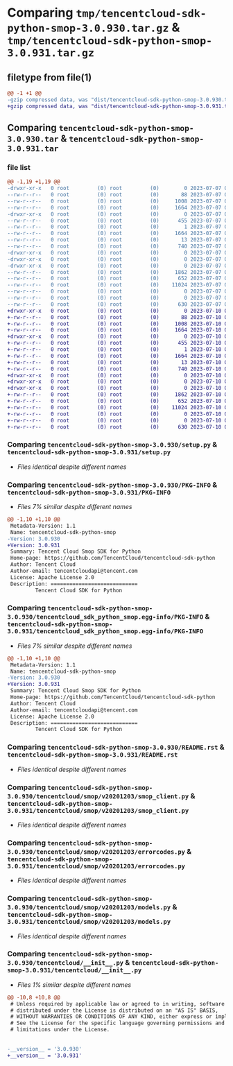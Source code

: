 # Comparing `tmp/tencentcloud-sdk-python-smop-3.0.930.tar.gz` & `tmp/tencentcloud-sdk-python-smop-3.0.931.tar.gz`

## filetype from file(1)

```diff
@@ -1 +1 @@
-gzip compressed data, was "dist/tencentcloud-sdk-python-smop-3.0.930.tar", last modified: Fri Jul  7 00:30:45 2023, max compression
+gzip compressed data, was "dist/tencentcloud-sdk-python-smop-3.0.931.tar", last modified: Mon Jul 10 00:49:53 2023, max compression
```

## Comparing `tencentcloud-sdk-python-smop-3.0.930.tar` & `tencentcloud-sdk-python-smop-3.0.931.tar`

### file list

```diff
@@ -1,19 +1,19 @@
-drwxr-xr-x   0 root         (0) root         (0)        0 2023-07-07 00:30:45.000000 tencentcloud-sdk-python-smop-3.0.930/
--rw-r--r--   0 root         (0) root         (0)       88 2023-07-07 00:30:45.000000 tencentcloud-sdk-python-smop-3.0.930/setup.cfg
--rw-r--r--   0 root         (0) root         (0)     1008 2023-07-07 00:30:45.000000 tencentcloud-sdk-python-smop-3.0.930/setup.py
--rw-r--r--   0 root         (0) root         (0)     1664 2023-07-07 00:30:45.000000 tencentcloud-sdk-python-smop-3.0.930/PKG-INFO
-drwxr-xr-x   0 root         (0) root         (0)        0 2023-07-07 00:30:45.000000 tencentcloud-sdk-python-smop-3.0.930/tencentcloud_sdk_python_smop.egg-info/
--rw-r--r--   0 root         (0) root         (0)      455 2023-07-07 00:30:45.000000 tencentcloud-sdk-python-smop-3.0.930/tencentcloud_sdk_python_smop.egg-info/SOURCES.txt
--rw-r--r--   0 root         (0) root         (0)        1 2023-07-07 00:30:45.000000 tencentcloud-sdk-python-smop-3.0.930/tencentcloud_sdk_python_smop.egg-info/dependency_links.txt
--rw-r--r--   0 root         (0) root         (0)     1664 2023-07-07 00:30:45.000000 tencentcloud-sdk-python-smop-3.0.930/tencentcloud_sdk_python_smop.egg-info/PKG-INFO
--rw-r--r--   0 root         (0) root         (0)       13 2023-07-07 00:30:45.000000 tencentcloud-sdk-python-smop-3.0.930/tencentcloud_sdk_python_smop.egg-info/top_level.txt
--rw-r--r--   0 root         (0) root         (0)      740 2023-07-07 00:30:45.000000 tencentcloud-sdk-python-smop-3.0.930/README.rst
-drwxr-xr-x   0 root         (0) root         (0)        0 2023-07-07 00:30:45.000000 tencentcloud-sdk-python-smop-3.0.930/tencentcloud/
-drwxr-xr-x   0 root         (0) root         (0)        0 2023-07-07 00:30:45.000000 tencentcloud-sdk-python-smop-3.0.930/tencentcloud/smop/
-drwxr-xr-x   0 root         (0) root         (0)        0 2023-07-07 00:30:45.000000 tencentcloud-sdk-python-smop-3.0.930/tencentcloud/smop/v20201203/
--rw-r--r--   0 root         (0) root         (0)     1862 2023-07-07 00:30:45.000000 tencentcloud-sdk-python-smop-3.0.930/tencentcloud/smop/v20201203/smop_client.py
--rw-r--r--   0 root         (0) root         (0)      652 2023-07-07 00:30:45.000000 tencentcloud-sdk-python-smop-3.0.930/tencentcloud/smop/v20201203/errorcodes.py
--rw-r--r--   0 root         (0) root         (0)    11024 2023-07-07 00:30:45.000000 tencentcloud-sdk-python-smop-3.0.930/tencentcloud/smop/v20201203/models.py
--rw-r--r--   0 root         (0) root         (0)        0 2023-07-07 00:30:45.000000 tencentcloud-sdk-python-smop-3.0.930/tencentcloud/smop/v20201203/__init__.py
--rw-r--r--   0 root         (0) root         (0)        0 2023-07-07 00:30:45.000000 tencentcloud-sdk-python-smop-3.0.930/tencentcloud/smop/__init__.py
--rw-r--r--   0 root         (0) root         (0)      630 2023-07-07 00:30:45.000000 tencentcloud-sdk-python-smop-3.0.930/tencentcloud/__init__.py
+drwxr-xr-x   0 root         (0) root         (0)        0 2023-07-10 00:49:53.000000 tencentcloud-sdk-python-smop-3.0.931/
+-rw-r--r--   0 root         (0) root         (0)       88 2023-07-10 00:49:53.000000 tencentcloud-sdk-python-smop-3.0.931/setup.cfg
+-rw-r--r--   0 root         (0) root         (0)     1008 2023-07-10 00:49:53.000000 tencentcloud-sdk-python-smop-3.0.931/setup.py
+-rw-r--r--   0 root         (0) root         (0)     1664 2023-07-10 00:49:53.000000 tencentcloud-sdk-python-smop-3.0.931/PKG-INFO
+drwxr-xr-x   0 root         (0) root         (0)        0 2023-07-10 00:49:53.000000 tencentcloud-sdk-python-smop-3.0.931/tencentcloud_sdk_python_smop.egg-info/
+-rw-r--r--   0 root         (0) root         (0)      455 2023-07-10 00:49:53.000000 tencentcloud-sdk-python-smop-3.0.931/tencentcloud_sdk_python_smop.egg-info/SOURCES.txt
+-rw-r--r--   0 root         (0) root         (0)        1 2023-07-10 00:49:53.000000 tencentcloud-sdk-python-smop-3.0.931/tencentcloud_sdk_python_smop.egg-info/dependency_links.txt
+-rw-r--r--   0 root         (0) root         (0)     1664 2023-07-10 00:49:53.000000 tencentcloud-sdk-python-smop-3.0.931/tencentcloud_sdk_python_smop.egg-info/PKG-INFO
+-rw-r--r--   0 root         (0) root         (0)       13 2023-07-10 00:49:53.000000 tencentcloud-sdk-python-smop-3.0.931/tencentcloud_sdk_python_smop.egg-info/top_level.txt
+-rw-r--r--   0 root         (0) root         (0)      740 2023-07-10 00:49:53.000000 tencentcloud-sdk-python-smop-3.0.931/README.rst
+drwxr-xr-x   0 root         (0) root         (0)        0 2023-07-10 00:49:53.000000 tencentcloud-sdk-python-smop-3.0.931/tencentcloud/
+drwxr-xr-x   0 root         (0) root         (0)        0 2023-07-10 00:49:53.000000 tencentcloud-sdk-python-smop-3.0.931/tencentcloud/smop/
+drwxr-xr-x   0 root         (0) root         (0)        0 2023-07-10 00:49:53.000000 tencentcloud-sdk-python-smop-3.0.931/tencentcloud/smop/v20201203/
+-rw-r--r--   0 root         (0) root         (0)     1862 2023-07-10 00:49:53.000000 tencentcloud-sdk-python-smop-3.0.931/tencentcloud/smop/v20201203/smop_client.py
+-rw-r--r--   0 root         (0) root         (0)      652 2023-07-10 00:49:53.000000 tencentcloud-sdk-python-smop-3.0.931/tencentcloud/smop/v20201203/errorcodes.py
+-rw-r--r--   0 root         (0) root         (0)    11024 2023-07-10 00:49:53.000000 tencentcloud-sdk-python-smop-3.0.931/tencentcloud/smop/v20201203/models.py
+-rw-r--r--   0 root         (0) root         (0)        0 2023-07-10 00:49:53.000000 tencentcloud-sdk-python-smop-3.0.931/tencentcloud/smop/v20201203/__init__.py
+-rw-r--r--   0 root         (0) root         (0)        0 2023-07-10 00:49:53.000000 tencentcloud-sdk-python-smop-3.0.931/tencentcloud/smop/__init__.py
+-rw-r--r--   0 root         (0) root         (0)      630 2023-07-10 00:49:53.000000 tencentcloud-sdk-python-smop-3.0.931/tencentcloud/__init__.py
```

### Comparing `tencentcloud-sdk-python-smop-3.0.930/setup.py` & `tencentcloud-sdk-python-smop-3.0.931/setup.py`

 * *Files identical despite different names*

### Comparing `tencentcloud-sdk-python-smop-3.0.930/PKG-INFO` & `tencentcloud-sdk-python-smop-3.0.931/PKG-INFO`

 * *Files 7% similar despite different names*

```diff
@@ -1,10 +1,10 @@
 Metadata-Version: 1.1
 Name: tencentcloud-sdk-python-smop
-Version: 3.0.930
+Version: 3.0.931
 Summary: Tencent Cloud Smop SDK for Python
 Home-page: https://github.com/TencentCloud/tencentcloud-sdk-python
 Author: Tencent Cloud
 Author-email: tencentcloudapi@tencent.com
 License: Apache License 2.0
 Description: ============================
         Tencent Cloud SDK for Python
```

### Comparing `tencentcloud-sdk-python-smop-3.0.930/tencentcloud_sdk_python_smop.egg-info/PKG-INFO` & `tencentcloud-sdk-python-smop-3.0.931/tencentcloud_sdk_python_smop.egg-info/PKG-INFO`

 * *Files 7% similar despite different names*

```diff
@@ -1,10 +1,10 @@
 Metadata-Version: 1.1
 Name: tencentcloud-sdk-python-smop
-Version: 3.0.930
+Version: 3.0.931
 Summary: Tencent Cloud Smop SDK for Python
 Home-page: https://github.com/TencentCloud/tencentcloud-sdk-python
 Author: Tencent Cloud
 Author-email: tencentcloudapi@tencent.com
 License: Apache License 2.0
 Description: ============================
         Tencent Cloud SDK for Python
```

### Comparing `tencentcloud-sdk-python-smop-3.0.930/README.rst` & `tencentcloud-sdk-python-smop-3.0.931/README.rst`

 * *Files identical despite different names*

### Comparing `tencentcloud-sdk-python-smop-3.0.930/tencentcloud/smop/v20201203/smop_client.py` & `tencentcloud-sdk-python-smop-3.0.931/tencentcloud/smop/v20201203/smop_client.py`

 * *Files identical despite different names*

### Comparing `tencentcloud-sdk-python-smop-3.0.930/tencentcloud/smop/v20201203/errorcodes.py` & `tencentcloud-sdk-python-smop-3.0.931/tencentcloud/smop/v20201203/errorcodes.py`

 * *Files identical despite different names*

### Comparing `tencentcloud-sdk-python-smop-3.0.930/tencentcloud/smop/v20201203/models.py` & `tencentcloud-sdk-python-smop-3.0.931/tencentcloud/smop/v20201203/models.py`

 * *Files identical despite different names*

### Comparing `tencentcloud-sdk-python-smop-3.0.930/tencentcloud/__init__.py` & `tencentcloud-sdk-python-smop-3.0.931/tencentcloud/__init__.py`

 * *Files 1% similar despite different names*

```diff
@@ -10,8 +10,8 @@
 # Unless required by applicable law or agreed to in writing, software
 # distributed under the License is distributed on an "AS IS" BASIS,
 # WITHOUT WARRANTIES OR CONDITIONS OF ANY KIND, either express or implied.
 # See the License for the specific language governing permissions and
 # limitations under the License.
 
 
-__version__ = '3.0.930'
+__version__ = '3.0.931'
```

